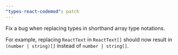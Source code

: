 ```yaml
---
"types-react-codemod": patch
---
```


Fix a bug when replacing types in shorthand array type notations.

For example, replacing `ReactText` in `ReactText[]` should now result in `(number | string)[]` instead of `number | string[]`.
